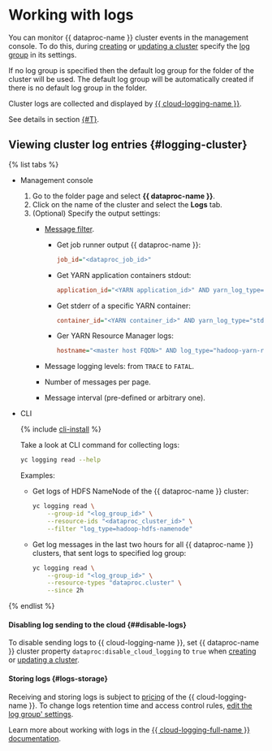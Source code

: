 # Working with logs

You can monitor {{ dataproc-name }} cluster events in the management console. To do this, during [creating](cluster-create.md) or [updating a cluster](cluster-update.md) specify the [log group](../../logging/concepts/log-group.md) in its settings.

If no log group is specified then the default log group for the folder of the cluster will be used. The default log group will be automatically created if there is no default log group in the folder.

Cluster logs are collected and displayed by [{{ cloud-logging-name }}](../../logging/).

See details in section [{#T}](../concepts/logs.md).

## Viewing cluster log entries {#logging-cluster}

{% list tabs %}

- Management console

    1. Go to the folder page and select **{{ dataproc-name }}**.
    1. Click on the name of the cluster and select the **Logs** tab.
    1. (Optional) Specify the output settings:
        * [Message filter](../concepts/logs.md).
            * Get job runner output {{ dataproc-name }}:

              ```ini
              job_id="<dataproc_job_id>"
              ```

            * Get YARN application containers stdout:

              ```ini
              application_id="<YARN application_id>" AND yarn_log_type="stdout"
              ```

            * Get stderr of a specific YARN container:

              ```ini
              container_id="<YARN container_id>" AND yarn_log_type="stderr"
              ```

            * Ger YARN Resource Manager logs:

              ```ini
              hostname="<master host FQDN>" AND log_type="hadoop-yarn-resourcemanager"
              ```

        * Message logging levels: from `TRACE` to `FATAL`.
        * Number of messages per page.
        * Message interval (pre-defined or arbitrary one).

- CLI

  {% include [cli-install](../../_includes/cli-install.md) %}

  Take a look at CLI command for collecting logs:

    ```bash
    yc logging read --help
    ```

  Examples:

    * Get logs of HDFS NameNode of the {{ dataproc-name }} cluster:

      ```bash
      yc logging read \
          --group-id "<log_group_id>" \
          --resource-ids "<dataproc_cluster_id>" \
          --filter "log_type=hadoop-hdfs-namenode"
      ```

    * Get log messages in the last two hours for all {{ dataproc-name }} clusters, that sent logs to specified log group:

      ```bash
      yc logging read \
          --group-id "<log_group_id>" \
          --resource-types "dataproc.cluster" \
          --since 2h
      ```

{% endlist %}

#### Disabling log sending to the cloud {##disable-logs}

To disable sending logs to {{ cloud-logging-name }}, set {{ dataproc-name }} cluster property `dataproc:disable_cloud_logging` to `true` when [creating](cluster-create.md) or [updating a cluster](cluster-update.md).

#### Storing logs {#logs-storage}

Receiving and storing logs is subject to [pricing](../../logging/pricing.md) of the {{ cloud-logging-name }}. To change logs retention time and access control rules, [edit the log group' settings](../../logging/operations/retention-period.md).

Learn more about working with logs in the [{{ cloud-logging-full-name }} documentation](../../logging/operations/index.md).
